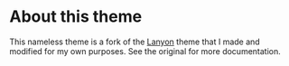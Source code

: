 # About this theme

This nameless theme is a fork of the [Lanyon](http://lanyon.getpoole.com) theme that I made and modified for my own purposes. See the original for more documentation.
